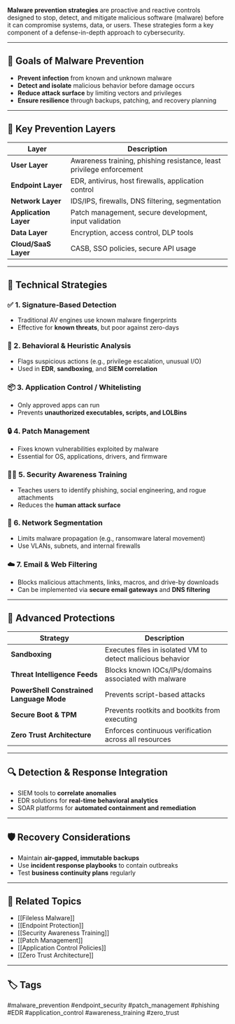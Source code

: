 **Malware prevention strategies** are proactive and reactive controls designed to stop, detect, and mitigate malicious software (malware) before it can compromise systems, data, or users. These strategies form a key component of a defense-in-depth approach to cybersecurity.

---

## 🎯 Goals of Malware Prevention

- **Prevent infection** from known and unknown malware
- **Detect and isolate** malicious behavior before damage occurs
- **Reduce attack surface** by limiting vectors and privileges
- **Ensure resilience** through backups, patching, and recovery planning

---

## 🧰 Key Prevention Layers

| Layer              | Description                                                        |
|--------------------|--------------------------------------------------------------------|
| **User Layer**      | Awareness training, phishing resistance, least privilege enforcement |
| **Endpoint Layer**  | EDR, antivirus, host firewalls, application control                |
| **Network Layer**   | IDS/IPS, firewalls, DNS filtering, segmentation                    |
| **Application Layer**| Patch management, secure development, input validation            |
| **Data Layer**      | Encryption, access control, DLP tools                              |
| **Cloud/SaaS Layer**| CASB, SSO policies, secure API usage                               |

---

## 🧩 Technical Strategies

### ✅ 1. Signature-Based Detection
- Traditional AV engines use known malware fingerprints
- Effective for **known threats**, but poor against zero-days

### 🧠 2. Behavioral & Heuristic Analysis
- Flags suspicious actions (e.g., privilege escalation, unusual I/O)
- Used in **EDR**, **sandboxing**, and **SIEM correlation**

### 📦 3. Application Control / Whitelisting
- Only approved apps can run
- Prevents **unauthorized executables, scripts, and LOLBins**

### 🔒 4. Patch Management
- Fixes known vulnerabilities exploited by malware
- Essential for OS, applications, drivers, and firmware

### 👨‍🏫 5. Security Awareness Training
- Teaches users to identify phishing, social engineering, and rogue attachments
- Reduces the **human attack surface**

### 🧼 6. Network Segmentation
- Limits malware propagation (e.g., ransomware lateral movement)
- Use VLANs, subnets, and internal firewalls

### ☁️ 7. Email & Web Filtering
- Blocks malicious attachments, links, macros, and drive-by downloads
- Can be implemented via **secure email gateways** and **DNS filtering**

---

## 🧪 Advanced Protections

| Strategy                   | Description                                                |
|----------------------------|------------------------------------------------------------|
| **Sandboxing**              | Executes files in isolated VM to detect malicious behavior |
| **Threat Intelligence Feeds** | Blocks known IOCs/IPs/domains associated with malware    |
| **PowerShell Constrained Language Mode** | Prevents script-based attacks              |
| **Secure Boot & TPM**       | Prevents rootkits and bootkits from executing              |
| **Zero Trust Architecture** | Enforces continuous verification across all resources      |

---

## 🔍 Detection & Response Integration

- SIEM tools to **correlate anomalies**
- EDR solutions for **real-time behavioral analytics**
- SOAR platforms for **automated containment and remediation**

---

## 🛡️ Recovery Considerations

- Maintain **air-gapped, immutable backups**
- Use **incident response playbooks** to contain outbreaks
- Test **business continuity plans** regularly

---

## 🔗 Related Topics

- [[Fileless Malware]]
- [[Endpoint Protection]]
- [[Security Awareness Training]]
- [[Patch Management]]
- [[Application Control Policies]]
- [[Zero Trust Architecture]]

---

## 🏷 Tags

#malware_prevention #endpoint_security #patch_management #phishing #EDR #application_control #awareness_training #zero_trust
